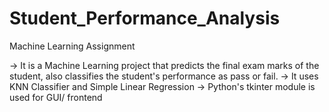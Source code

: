 # Student_Performance_Analysis
 Machine Learning Assignment
 
 -> It is a Machine Learning project that predicts the final exam marks of the student, also classifies the student's performance as pass or fail.
 -> It uses KNN Classifier and Simple Linear Regression
 -> Python's tkinter module is used for GUI/ frontend

